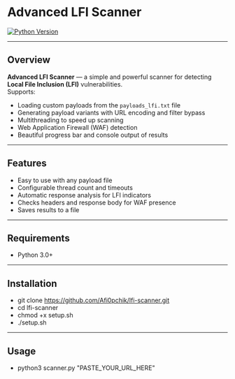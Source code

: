 # Advanced LFI Scanner

[![Python Version](https://img.shields.io/badge/python-3.0%2B-blue)]()

---

## Overview

**Advanced LFI Scanner** — a simple and powerful scanner for detecting **Local File Inclusion (LFI)** vulnerabilities.  
Supports:

- Loading custom payloads from the `payloads_lfi.txt` file  
- Generating payload variants with URL encoding and filter bypass  
- Multithreading to speed up scanning  
- Web Application Firewall (WAF) detection  
- Beautiful progress bar and console output of results

---

## Features

- Easy to use with any payload file  
- Configurable thread count and timeouts  
- Automatic response analysis for LFI indicators  
- Checks headers and response body for WAF presence  
- Saves results to a file

---

## Requirements

- Python 3.0+  

---

## Installation


- git clone https://github.com/Afi0pchik/lfi-scanner.git 
- cd lfi-scanner
- chmod +x setup.sh
- ./setup.sh

---

## Usage

- python3 scanner.py "PASTE_YOUR_URL_HERE"

